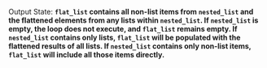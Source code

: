 Output State: **`flat_list` contains all non-list items from `nested_list` and the flattened elements from any lists within `nested_list`. If `nested_list` is empty, the loop does not execute, and `flat_list` remains empty. If `nested_list` contains only lists, `flat_list` will be populated with the flattened results of all lists. If `nested_list` contains only non-list items, `flat_list` will include all those items directly.**